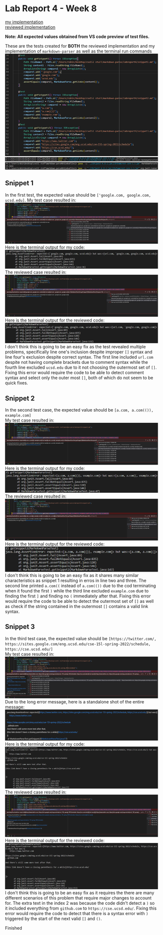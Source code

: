 # Lab Report 4 - Week 8

[my implementation](https://github.com/Potato0112/markdown-parser) <br>
[reviewed implementation](https://github.com/ednavho/ednafiles) <br>

**Note: All expected values obtained from VS code preview of test files.**

These are the tests created for **BOTH** the reviewed implementation and my implementation of `markdown-parser` as well as the terminal run commands <br>
![Image](lab4images/sniptests.png) <br>
![Images](lab4images/snipterm.png) <br>
![Images](lab4images/sniprevterm.png) <br>

## Snippet 1 <br>
In the first test, the expected value should be `['google.com, google.com, ucsd.edu]`.
My test case resulted in: <br>
![Image](lab4images/snip1error.png) <br>
Here is the terminal output for my code: <br>
![Image](lab4images/snip1term.png) <br>
The reviewed case resulted in: <br> 
![Image](lab4images/sniprev1error.png) <br>
Here is the terminal output for the reviewed code: <br>
![Image](lab4images/sniprev1term.png) <br>
I don't think this is going to be an easy fix as the test revealed multiple problems, specifically line one's inclusion despite improper `[]` syntax and line four's exclusion despite correct syntax. The first line included `url.com` despite not having complete brackets due to comment syntax while the fourth line excluded `ucsd.edu` due to it not choosing the outermost set of `[]`. Fixing this error would require the code to be able to detect comment syntax and select only the outer most `[]`, both of which do not seem to be quick fixes.

## Snippet 2 <br>
In the second test case, the expected value should be `[a.com, a.com(()), example.com]` <br>
My test case resulted in: <br>
![Image](lab4images/snip2error.png) <br>
Here is the terminal output for my code: <br>
![Image](lab4images/snip2term.png) <br>
The reviewed case resulted in: <br>
![Image](lab4images/sniprev2error.png) <br>
Here is the terminal output for the reviewed code: <br>
![Image](lab4images/sniprev2term.png) <br>
I don't think this is going to be an easy fix as it shares many similar characteristics as snippet 1 resulting in erros in line two and three. The second line printed `a.com((` instead of `a.com(())` due to the cod terminating when it found the first `)` while the third line excluded `example.com` due to finding the first `]` and finding no `(` immediately after that. Fixing this error would require the code to be able to detect the outermost set of `[]` as well as check if the string contained in the outermost `[]` contains a valid link syntax. <br>

## Snippet 3 <br>
In the third test case, the expected value should be `[https://twitter.com/, https://sites.google.com/eng.ucsd.edu/cse-15l-spring-2022/schedule, https://cse.ucsd.edu/]` <br>
My test case resulted in: <br>
![Image](lab4images/snip3error.png) <br>
Due to the long error message, here is a standalone shot of the entire message: <br>
![Image](lab4images/snip3error2.png) <br>
Here is the terminal output for my code: <br>
![Image](lab4images/snip3term.png) <br>
The reviewed case resulted in: <br>
![Image](lab4images/sniprev3error.png) <br>
Here is the terminal output for the reviewed code: <br>
![Image](lab4images/sniprev3term.png) <br>
I don't think this is going to be an easy fix as it requires the there are many different scenarios of this problem that require major changes to account for. The extra text in the index 2 was because the code didn't detect a `)` so it included everything from `github.com` to `https://cse.ucsd.edu/`. Fixing this error would require the code to detect that there is a syntax error with `)` triggered by the start of the next valid `[]` and `()`.

Finished
